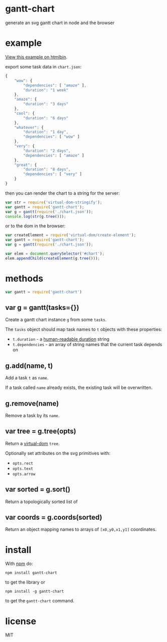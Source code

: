 # gantt-chart

generate an svg gantt chart in node and the browser

# example

[View this example on htmlbin](https://bffb58cbadd8ffccf22421f883769b1b8b3b31e5.htmlb.in).

export some task data in `chart.json`:

``` js
{
    "wow": {
        "dependencies": [ "amaze" ],
        "duration": "1 week"
    },
    "amaze": {
        "duration": "3 days"
    },
    "cool": {
        "duration": "6 days"
    },
    "whatever": {
        "duration": "1 day",
        "dependencies": [ "wow" ]
    },
    "very": {
        "duration": "2 days",
        "dependencies": [ "amaze" ]
    },
    "great": {
        "duration": "8 days",
        "dependencies": [ "very" ]
    }
}
```

then you can render the chart to a string for the server:

``` js
var str = require('virtual-dom-stringify');
var gantt = require('gantt-chart');
var g = gantt(require('./chart.json'));
console.log(str(g.tree()));
```

or to the dom in the browser:

``` js
var createElement = require('virtual-dom/create-element');
var gantt = require('gantt-chart');
var g = gantt(require('./chart.json'));

var elem = document.querySelector('#chart');
elem.appendChild(createElement(g.tree()));
```

# methods

``` js
var gantt = require('gantt-chart')
```

## var g = gantt(tasks={})

Create a gantt chart instance `g` from some `tasks`.

The `tasks` object should map task names to `t` objects with these properties:

* `t.duration` - a
[human-readable duration](https://npmjs.org/package/parseparse-duration) string
* `t.dependencies` - an array of string names that the current task depends on

## g.add(name, t)

Add a task `t` as `name`.

If a task called `name` already exists, the existing task will be overwritten.

## g.remove(name)

Remove a task by its `name`.

## var tree = g.tree(opts)

Return a [virtual-dom](https://npmjs.org/package/virtual-dom) `tree`.

Optionally set attributes on the svg primitives with:

* `opts.rect`
* `opts.text` 
* `opts.arrow`

## var sorted = g.sort()

Return a topologically sorted list of 

## var coords = g.coords(sorted)

Return an object mapping names to arrays of `[x0,y0,x1,y1]` coordinates.

# install

With [npm](https://npmjs.org) do:

```
npm install gantt-chart
```

to get the library or

```
npm install -g gantt-chart
```

to get the `gantt-chart` command.

# license

MIT
